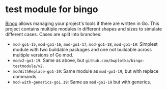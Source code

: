 # test module for bingo 

[Bingo](https://github.com/bwplotka/bingo) allows managing your project's tools if there are written in Go. This project contains multiple modules in different shapes and sizes to simulate different cases. Cases are split into branches:

* `mod-go1-15`, `mod-go1-16`, `mod-go1-17`, `mod-go1-18`, `mod-go1-19`: Simplest module with two buildable packages and one not buildable across multiple versions of Go mod.
* `modv2-go1-19`: Same as above, but `github.com/bwplotka/bingo-testmodule/v2`.
* `modWithReplace-go1-19`: Same module as `mod-go1-19`, but with replace commands.
* `mod-with-generics-go1.19`: Same as `mod-go1-19` but with generics.
